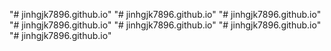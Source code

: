 "# jinhgjk7896.github.io" 
"# jinhgjk7896.github.io" 
"# jinhgjk7896.github.io" 
"# jinhgjk7896.github.io" 
"# jinhgjk7896.github.io" 
"# jinhgjk7896.github.io" 
"# jinhgjk7896.github.io" 
